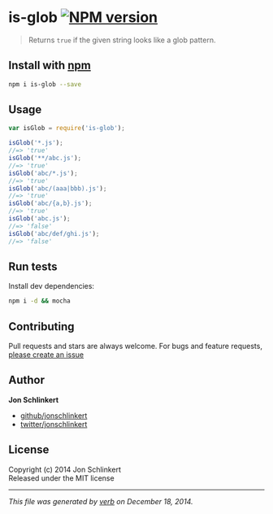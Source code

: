 # is-glob [![NPM version](https://badge.fury.io/js/is-glob.svg)](http://badge.fury.io/js/is-glob)

> Returns `true` if the given string looks like a glob pattern.

## Install with [npm](npmjs.org)

```bash
npm i is-glob --save
```

## Usage

```js
var isGlob = require('is-glob');

isGlob('*.js');
//=> 'true'
isGlob('**/abc.js');
//=> 'true'
isGlob('abc/*.js');
//=> 'true'
isGlob('abc/(aaa|bbb).js');
//=> 'true'
isGlob('abc/{a,b}.js');
//=> 'true'
isGlob('abc.js');
//=> 'false'
isGlob('abc/def/ghi.js');
//=> 'false'
```

## Run tests

Install dev dependencies:

```bash
npm i -d && mocha
```

## Contributing
Pull requests and stars are always welcome. For bugs and feature requests, [please create an issue](https://github.com/jonschlinkert/is-glob/issues)

## Author

**Jon Schlinkert**
 
+ [github/jonschlinkert](https://github.com/jonschlinkert)
+ [twitter/jonschlinkert](http://twitter.com/jonschlinkert) 

## License
Copyright (c) 2014 Jon Schlinkert  
Released under the MIT license

***

_This file was generated by [verb](https://github.com/assemble/verb) on December 18, 2014._